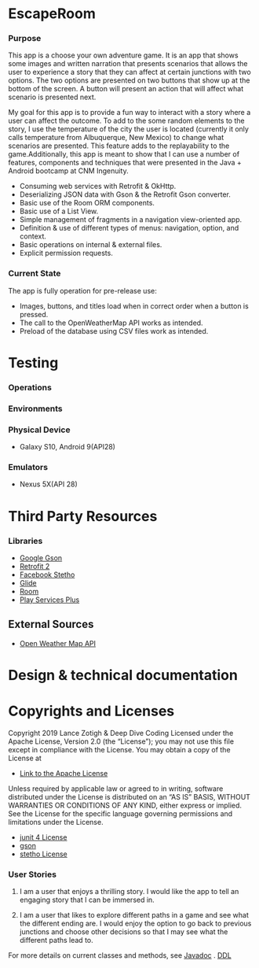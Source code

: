 # EscapeRoom

### Purpose

 This app is a choose your own adventure game. It is an app that shows some images and written narration that presents scenarios that allows the user to experience a story that they can affect at certain junctions with two options. The two options are presented on two buttons that show up at the bottom of the screen. A button will present an action that will affect what scenario is presented next.

 My goal for this app is to provide a fun way to interact with a story where a user can affect the outcome. To add to the some random elements to the story, I use the temperature of the city the user is located (currently it only calls temperature from Albuquerque, New Mexico) to change what scenarios are presented. This feature adds to the replayability to the game.Additionally, this app is meant to show that I can use a number of features, components and techniques that were presented in the Java + Android bootcamp at CNM Ingenuity.

  * Consuming web services with Retrofit & OkHttp.
  * Deserializing JSON data with Gson & the Retrofit Gson converter.
  * Basic use of the Room ORM components.
  * Basic use of a List View.
  * Simple management of fragments in a navigation view-oriented app.
  * Definition & use of different types of menus: navigation, option, and context.
  * Basic operations on internal & external files.
  * Explicit permission requests.
  
### Current State

The app is fully operation for pre-release use:

  * Images, buttons, and titles load when in correct order when a button is pressed.
  * The call to the OpenWeatherMap API works as intended.
  * Preload of the database using CSV files work as intended.
  
# Testing  

### Operations

### Environments

### Physical Device
  * Galaxy S10, Android 9(API28)
### Emulators
  * Nexus 5X(API 28)

# Third Party Resources
  
### Libraries
 + [Google Gson](https://github.com/google/gson)
 + [Retrofit 2](https://square.github.io/retrofit/)
 + [Facebook Stetho](https://github.com/facebook/stetho)
 + [Glide](https://github.com/bumptech/glide)
 + [Room](https://developer.android.com/topic/libraries/architecture/room)
 + [Play Services Plus](https://developers.google.com/android/guides/releases)

## External Sources
 + [Open Weather Map API](https://openweathermap.org/api)
 
# Design & technical documentation

# Copyrights and Licenses
Copyright 2019 Lance Zotigh & Deep Dive Coding
Licensed under the Apache License, Version 2.0 (the “License”); you may not use this file except in compliance with the License. You may obtain a copy of the License at

 + [Link to the Apache License](http://www.apache.org/licenses/LICENSE-2.0)

Unless required by applicable law or agreed to in writing, software distributed under the License is distributed on an “AS IS” BASIS, WITHOUT WARRANTIES OR CONDITIONS OF ANY KIND, either express or implied. See the License for the specific language governing permissions and limitations under the License.
 + [junit 4 License](https://junit.org/junit4/license.html)
 + [gson](https://github.com/google/gson/blob/master/LICENSE)
 + [stetho License](https://github.com/facebook/stetho/blob/master/LICENSE)

### User Stories

1. I am a user that enjoys a thrilling story. I would like the app to tell an engaging story that I can be immersed in.

2. I am a user that likes to explore different paths in a game and see what the different ending are. I would enjoy the option to go back to previous junctions and choose other decisions so that I may see what the different paths lead to.

For more details on current classes and methods, see [Javadoc](docs/api/) .
[DDL](docs/ddl.md)

